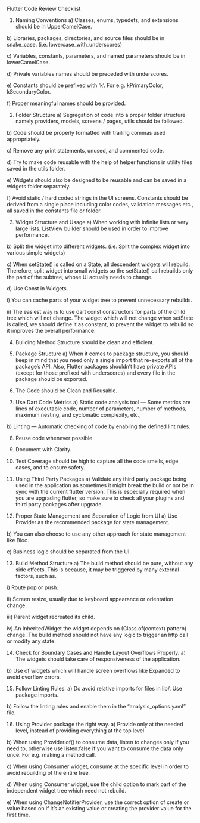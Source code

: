 Flutter Code Review Checklist
1. Naming Conventions
a) Classes, enums, typedefs, and extensions should be in UpperCamelCase.

b) Libraries, packages, directories, and source files should be in snake_case. (i.e. lowercase_with_underscores)

c) Variables, constants, parameters, and named parameters should be in lowerCamelCase.

d) Private variables names should be preceded with underscores.

e) Constants should be prefixed with ‘k’. For e.g. kPrimaryColor, kSecondaryColor.

f) Proper meaningful names should be provided.

2. Folder Structure
a) Segregation of code into a proper folder structure namely providers, models, screens / pages, utils should be followed.

b) Code should be properly formatted with trailing commas used appropriately.

c) Remove any print statements, unused, and commented code.

d) Try to make code reusable with the help of helper functions in utility files saved in the utils folder.

e) Widgets should also be designed to be reusable and can be saved in a widgets folder separately.

f) Avoid static / hard coded strings in the UI screens. Constants should be derived from a single place including color codes, validation messages etc., all saved in the constants file or folder.

3. Widget Structure and Usage
a) When working with infinite lists or very large lists. ListView builder should be used in order to improve performance.

b) Split the widget into different widgets. (i.e. Split the complex widget into various simple widgets)

c) When setState() is called on a State, all descendent widgets will rebuild. Therefore, split widget into small widgets so the setState() call rebuilds only the part of the subtree, whose UI actually needs to change.

d) Use Const in Widgets.

i) You can cache parts of your widget tree to prevent unnecessary rebuilds.

ii) The easiest way is to use dart const constructors for parts of the child tree which will not change. The widget which will not change when setState is called, we should define it as constant, to prevent the widget to rebuild so it improves the overall performance.

4. Building Method Structure should be clean and efficient.

5. Package Structure
a) When it comes to package structure, you should keep in mind that you need only a single import that re-exports all of the package’s API. Also, Flutter packages shouldn’t have private APIs (except for those prefixed with underscores) and every file in the package should be exported.

6. The Code should be Clean and Reusable.

7. Use Dart Code Metrics
a) Static code analysis tool — Some metrics are lines of executable code, number of parameters, number of methods, maximum nesting, and cyclomatic complexity, etc.,

b) Linting — Automatic checking of code by enabling the defined lint rules.

8. Reuse code whenever possible.

9. Document with Clarity.

10. Test Coverage should be high to capture all the code smells, edge cases, and to ensure safety.

11. Using Third Party Packages
a) Validate any third party package being used in the application as sometimes it might break the build or not be in sync with the current flutter version. This is especially required when you are upgrading flutter, so make sure to check all your plugins and third party packages after upgrade.

12. Proper State Management and Separation of Logic from UI
a) Use Provider as the recommended package for state management.

b) You can also choose to use any other approach for state management like Bloc.

c) Business logic should be separated from the UI.

13. Build Method Structure
a) The build method should be pure, without any side effects. This is because, it may be triggered by many external factors, such as.

i) Route pop or push.

ii) Screen resize, usually due to keyboard appearance or orientation change.

iii) Parent widget recreated its child.

iv) An InheritedWidget the widget depends on (Class.of(context) pattern) change. The build method should not have any logic to trigger an http call or modify any state.

14. Check for Boundary Cases and Handle Layout Overflows Properly.
a) The widgets should take care of responsiveness of the application.

b) Use of widgets which will handle screen overflows like Expanded to avoid overflow errors.

15. Follow Linting Rules.
a) Do avoid relative imports for files in lib/. Use package imports.

b) Follow the linting rules and enable them in the “analysis_options.yaml” file.

16. Using Provider package the right way.
a) Provide only at the needed level, instead of providing everything at the top level.

b) When using Provider.of() to consume data, listen to changes only if you need to, otherwise use listen:false if you want to consume the data only once. For e.g. making a method call.

c) When using Consumer widget, consume at the specific level in order to avoid rebuilding of the entire tree.

d) When using Consumer widget, use the child option to mark part of the independent widget tree which need not rebuild.

e) When using ChangeNotifierProvider, use the correct option of create or value based on if it’s an existing value or creating the provider value for the first time.